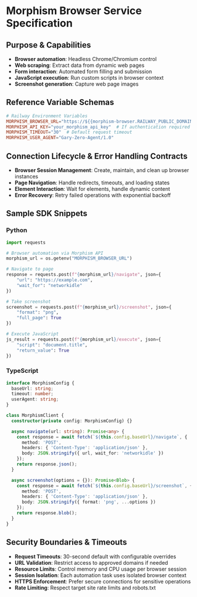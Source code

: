 # Morphism Browser Service Specification

## Purpose & Capabilities
- **Browser automation**: Headless Chrome/Chromium control
- **Web scraping**: Extract data from dynamic web pages
- **Form interaction**: Automated form filling and submission
- **JavaScript execution**: Run custom scripts in browser context
- **Screenshot generation**: Capture web page images

## Reference Variable Schemas
```toml
# Railway Environment Variables
MORPHISM_BROWSER_URL="https://${{morphism-browser.RAILWAY_PUBLIC_DOMAIN}}"
MORPHISM_API_KEY="your_morphism_api_key"  # If authentication required  # pragma: allowlist secret
MORPHISM_TIMEOUT="30"  # Default request timeout
MORPHISM_USER_AGENT="Gary-Zero-Agent/1.0"
```

## Connection Lifecycle & Error Handling Contracts
- **Browser Session Management**: Create, maintain, and clean up browser instances
- **Page Navigation**: Handle redirects, timeouts, and loading states
- **Element Interaction**: Wait for elements, handle dynamic content
- **Error Recovery**: Retry failed operations with exponential backoff

## Sample SDK Snippets
### Python
```python
import requests

# Browser automation via Morphism API
morphism_url = os.getenv("MORPHISM_BROWSER_URL")

# Navigate to page
response = requests.post(f"{morphism_url}/navigate", json={
    "url": "https://example.com",
    "wait_for": "networkidle"
})

# Take screenshot
screenshot = requests.post(f"{morphism_url}/screenshot", json={
    "format": "png",
    "full_page": True
})

# Execute JavaScript
js_result = requests.post(f"{morphism_url}/execute", json={
    "script": "document.title",
    "return_value": True
})
```

### TypeScript
```typescript
interface MorphismConfig {
  baseUrl: string;
  timeout: number;
  userAgent: string;
}

class MorphismClient {
  constructor(private config: MorphismConfig) {}

  async navigate(url: string): Promise<any> {
    const response = await fetch(`${this.config.baseUrl}/navigate`, {
      method: 'POST',
      headers: { 'Content-Type': 'application/json' },
      body: JSON.stringify({ url, wait_for: 'networkidle' })
    });
    return response.json();
  }

  async screenshot(options = {}): Promise<Blob> {
    const response = await fetch(`${this.config.baseUrl}/screenshot`, {
      method: 'POST',
      headers: { 'Content-Type': 'application/json' },
      body: JSON.stringify({ format: 'png', ...options })
    });
    return response.blob();
  }
}
```

## Security Boundaries & Timeouts
- **Request Timeouts**: 30-second default with configurable overrides
- **URL Validation**: Restrict access to approved domains if needed
- **Resource Limits**: Control memory and CPU usage per browser session
- **Session Isolation**: Each automation task uses isolated browser context
- **HTTPS Enforcement**: Prefer secure connections for sensitive operations
- **Rate Limiting**: Respect target site rate limits and robots.txt
